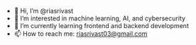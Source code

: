 - 👋 Hi, I’m @riasrivast
- 👀 I’m interested in machine learning, AI, and cybersecurity
- 🌱 I’m currently learning frontend and backend development
- 📫 How to reach me: riasrivast03@gmail.com
<!---
riasrivast/riasrivast is a ✨ special ✨ repository because its `README.md` (this file) appears on your GitHub profile.
You can click the Preview link to take a look at your changes.
--->
